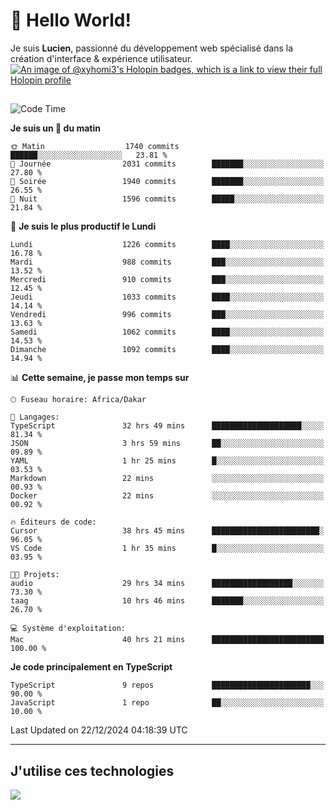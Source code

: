 # 👋 Hello World!

Je suis **Lucien**, passionné du développement web spécialisé dans la création d'interface & expérience utilisateur.
[![An image of @xyhomi3's Holopin badges, which is a link to view their full Holopin profile](https://holopin.me/xyhomi3)](https://holopin.io/@xyhomi3)

##

<!--START_SECTION:waka-->
![Code Time](http://img.shields.io/badge/Code%20Time-2%2C834%20hrs%2050%20mins-blue)

**Je suis un 🐤 du matin** 

```text
🌞 Matin                  1740 commits        ██████░░░░░░░░░░░░░░░░░░░   23.81 % 
🌆 Journée                2031 commits        ███████░░░░░░░░░░░░░░░░░░   27.80 % 
🌃 Soirée                 1940 commits        ███████░░░░░░░░░░░░░░░░░░   26.55 % 
🌙 Nuit                   1596 commits        █████░░░░░░░░░░░░░░░░░░░░   21.84 % 
```
📅 **Je suis le plus productif le Lundi** 

```text
Lundi                    1226 commits        ████░░░░░░░░░░░░░░░░░░░░░   16.78 % 
Mardi                    988 commits         ███░░░░░░░░░░░░░░░░░░░░░░   13.52 % 
Mercredi                 910 commits         ███░░░░░░░░░░░░░░░░░░░░░░   12.45 % 
Jeudi                    1033 commits        ████░░░░░░░░░░░░░░░░░░░░░   14.14 % 
Vendredi                 996 commits         ███░░░░░░░░░░░░░░░░░░░░░░   13.63 % 
Samedi                   1062 commits        ████░░░░░░░░░░░░░░░░░░░░░   14.53 % 
Dimanche                 1092 commits        ████░░░░░░░░░░░░░░░░░░░░░   14.94 % 
```


📊 **Cette semaine, je passe mon temps sur** 

```text
🕑︎ Fuseau horaire: Africa/Dakar

💬 Langages: 
TypeScript               32 hrs 49 mins      ████████████████████░░░░░   81.34 % 
JSON                     3 hrs 59 mins       ██░░░░░░░░░░░░░░░░░░░░░░░   09.89 % 
YAML                     1 hr 25 mins        █░░░░░░░░░░░░░░░░░░░░░░░░   03.53 % 
Markdown                 22 mins             ░░░░░░░░░░░░░░░░░░░░░░░░░   00.93 % 
Docker                   22 mins             ░░░░░░░░░░░░░░░░░░░░░░░░░   00.92 % 

🔥 Éditeurs de code: 
Cursor                   38 hrs 45 mins      ████████████████████████░   96.05 % 
VS Code                  1 hr 35 mins        █░░░░░░░░░░░░░░░░░░░░░░░░   03.95 % 

🐱‍💻 Projets: 
audio                    29 hrs 34 mins      ██████████████████░░░░░░░   73.30 % 
taag                     10 hrs 46 mins      ███████░░░░░░░░░░░░░░░░░░   26.70 % 

💻 Système d'exploitation: 
Mac                      40 hrs 21 mins      █████████████████████████   100.00 % 
```

**Je code principalement en TypeScript** 

```text
TypeScript               9 repos             ██████████████████████░░░   90.00 % 
JavaScript               1 repo              ██░░░░░░░░░░░░░░░░░░░░░░░   10.00 % 
```




 Last Updated on 22/12/2024 04:18:39 UTC
<!--END_SECTION:waka-->
---

## J'utilise ces technologies

<p align="left">
  <a href="https://skillicons.dev">
    <img src="https://skillicons.dev/icons?i=ts,js,md,scss,tailwind,react,docker,express,astro,vite,nextjs,vercel,figma,ableton" />
  </a>
</p>

